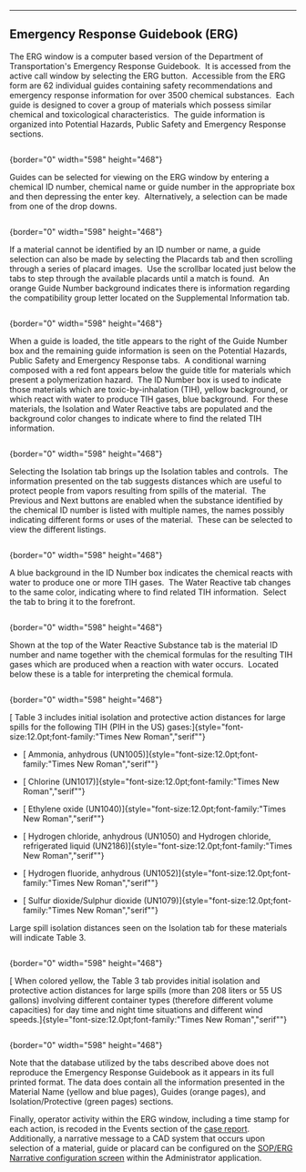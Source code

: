   ----------------------------------------
  **Emergency Response Guidebook (ERG)**
  ----------------------------------------

The ERG window is a computer based version of the Department of
Transportation\'s Emergency Response Guidebook.  It is accessed from the
active call window by selecting the ERG button.  Accessible from the ERG
form are 62 individual guides containing safety recommendations and
emergency response information for over 3500 chemical substances.  Each
guide is designed to cover a group of materials which possess similar
chemical and toxicological characteristics.  The guide information is
organized into Potential Hazards, Public Safety and Emergency Response
sections.

<figure><img src=".gitbook/assets/NAERG%20Guide%20Book_files/image001.png" alt=""><figcaption></figcaption></figure>{border="0" width="598"
height="468"}

Guides can be selected for viewing on the ERG window by entering a
chemical ID number, chemical name or guide number in the appropriate box
and then depressing the enter key.  Alternatively, a selection can be
made from one of the drop downs. 

<figure><img src=".gitbook/assets/NAERG%20Guide%20Book_files/image002.png" alt=""><figcaption></figcaption></figure>{border="0" width="598"
height="468"}

If a material cannot be identified by an ID number or name, a guide
selection can also be made by selecting the Placards tab and then
scrolling through a series of placard images.  Use the scrollbar located
just below the tabs to step through the available placards until a match
is found.  An orange Guide Number background indicates there is
information regarding the compatibility group letter located on the
Supplemental Information tab.

<figure><img src=".gitbook/assets/NAERG%20Guide%20Book_files/image007.png" alt=""><figcaption></figcaption></figure>{border="0" width="598"
height="468"}

When a guide is loaded, the title appears to the right of the Guide
Number box and the remaining guide information is seen on the Potential
Hazards, Public Safety and Emergency Response tabs.  A conditional
warning composed with a red font appears below the guide title for
materials which present a polymerization hazard.  The ID Number box is
used to indicate those materials which are toxic-by-inhalation (TIH),
yellow background, or which react with water to produce TIH gases, blue
background.  For these materials, the Isolation and Water Reactive tabs
are populated and the background color changes to indicate where to find
the related TIH information.

<figure><img src=".gitbook/assets/NAERG%20Guide%20Book_files/image003.png" alt=""><figcaption></figcaption></figure>{border="0" width="598"
height="468"}

Selecting the Isolation tab brings up the Isolation tables and
controls.  The information presented on the tab suggests distances which
are useful to protect people from vapors resulting from spills of the
material.  The Previous and Next buttons are enabled when the substance
identified by the chemical ID number is listed with multiple names, the
names possibly indicating different forms or uses of the material. 
These can be selected to view the different listings. 

<figure><img src=".gitbook/assets/NAERG%20Guide%20Book_files/image004.png" alt=""><figcaption></figcaption></figure>{border="0" width="598"
height="468"}

A blue background in the ID Number box indicates the chemical reacts
with water to produce one or more TIH gases.  The Water Reactive tab
changes to the same color, indicating where to find related TIH
information.  Select the tab to bring it to the forefront.

<figure><img src=".gitbook/assets/NAERG%20Guide%20Book_files/image005.png" alt=""><figcaption></figcaption></figure>{border="0" width="598"
height="468"}

Shown at the top of the Water Reactive Substance tab is the material ID
number and name together with the chemical formulas for the resulting
TIH gases which are produced when a reaction with water occurs.  Located
below these is a table for interpreting the chemical formula.

<figure><img src=".gitbook/assets/NAERG%20Guide%20Book_files/image006.png" alt=""><figcaption></figcaption></figure>{border="0" width="598"
height="468"}

[ Table 3 includes initial isolation and protective action distances for
large spills for the following TIH (PIH in the US)
gases:]{style="font-size:12.0pt;font-family:\"Times New Roman\",\"serif\""}

-   [ Ammonia, anhydrous
    (UN1005)]{style="font-size:12.0pt;font-family:\"Times New Roman\",\"serif\""}

-   [ Chlorine
    (UN1017)]{style="font-size:12.0pt;font-family:\"Times New Roman\",\"serif\""}

-   [ Ethylene oxide
    (UN1040)]{style="font-size:12.0pt;font-family:\"Times New Roman\",\"serif\""}

-   [ Hydrogen chloride, anhydrous (UN1050) and Hydrogen chloride,
    refrigerated liquid
    (UN2186)]{style="font-size:12.0pt;font-family:\"Times New Roman\",\"serif\""}

-   [ Hydrogen fluoride, anhydrous
    (UN1052)]{style="font-size:12.0pt;font-family:\"Times New Roman\",\"serif\""}

-   [ Sulfur dioxide/Sulphur dioxide
    (UN1079)]{style="font-size:12.0pt;font-family:\"Times New Roman\",\"serif\""}

Large spill isolation distances seen on the Isolation tab for these
materials will indicate Table 3.

<figure><img src=".gitbook/assets/NAERG%20Guide%20Book_files/image008.png" alt=""><figcaption></figcaption></figure>{border="0" width="598"
height="468"}

[ When colored yellow, the Table 3 tab provides initial isolation and
protective action distances for large spills (more than 208 liters or 55
US gallons) involving different container types (therefore different
volume capacities) for day time and night time situations and different
wind
speeds.]{style="font-size:12.0pt;font-family:\"Times New Roman\",\"serif\""}

<figure><img src=".gitbook/assets/NAERG%20Guide%20Book_files/image009.png" alt=""><figcaption></figcaption></figure>{border="0" width="598"
height="468"}

Note that the database utilized by the tabs described above does not
reproduce the Emergency Response Guidebook as it appears in its full
printed format. The data does contain all the information presented in
the Material Name (yellow and blue pages), Guides (orange pages), and
Isolation/Protective (green pages) sections.

Finally, operator activity within the ERG window, including a time stamp
for each action, is recoded in the Events section of the [case
report](Case%20Reports.htm).  Additionally, a narrative message to a CAD
system that occurs upon selection of a material, guide or placard can be
configured on the [SOP/ERG Narrative configuration
screen](SOP-ERG%20Narrative%20Settings.htm) within the Administrator
application.
